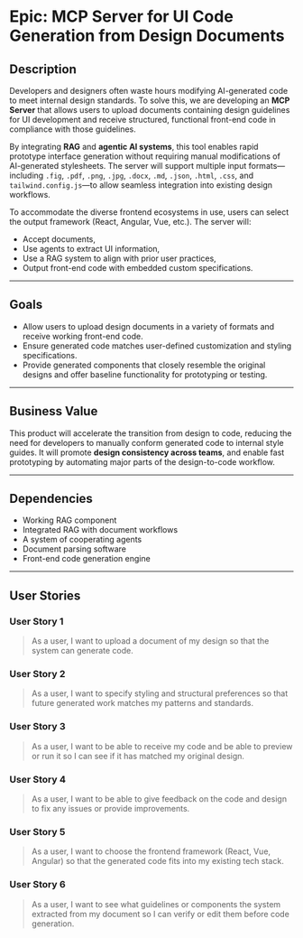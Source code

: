 # Epic: MCP Server for UI Code Generation from Design Documents

## Description
Developers and designers often waste hours modifying AI-generated code to meet internal design standards. To solve this, we are developing an **MCP Server** that allows users to upload documents containing design guidelines for UI development and receive structured, functional front-end code in compliance with those guidelines.

By integrating **RAG** and **agentic AI systems**, this tool enables rapid prototype interface generation without requiring manual modifications of AI-generated stylesheets. The server will support multiple input formats—including `.fig`, `.pdf`, `.png`, `.jpg`, `.docx`, `.md`, `.json`, `.html`, `.css`, and `tailwind.config.js`—to allow seamless integration into existing design workflows.

To accommodate the diverse frontend ecosystems in use, users can select the output framework (React, Angular, Vue, etc.). The server will:
- Accept documents,
- Use agents to extract UI information,
- Use a RAG system to align with prior user practices,
- Output front-end code with embedded custom specifications.

---

## Goals
- Allow users to upload design documents in a variety of formats and receive working front-end code.
- Ensure generated code matches user-defined customization and styling specifications.
- Provide generated components that closely resemble the original designs and offer baseline functionality for prototyping or testing.

---

## Business Value
This product will accelerate the transition from design to code, reducing the need for developers to manually conform generated code to internal style guides. It will promote **design consistency across teams**, and enable fast prototyping by automating major parts of the design-to-code workflow.

---

## Dependencies
- Working RAG component
- Integrated RAG with document workflows
- A system of cooperating agents
- Document parsing software
- Front-end code generation engine

---

## User Stories

### User Story 1
> As a user, I want to upload a document of my design so that the system can generate code.

### User Story 2
> As a user, I want to specify styling and structural preferences so that future generated work matches my patterns and standards.

### User Story 3
> As a user, I want to be able to receive my code and be able to preview or run it so I can see if it has matched my original design.

### User Story 4
> As a user, I want to be able to give feedback on the code and design to fix any issues or provide improvements.

### User Story 5
> As a user, I want to choose the frontend framework (React, Vue, Angular) so that the generated code fits into my existing tech stack.

### User Story 6
> As a user, I want to see what guidelines or components the system extracted from my document so I can verify or edit them before code generation.
